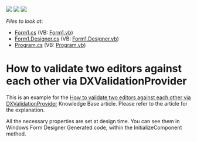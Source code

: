 <!-- default badges list -->
![](https://img.shields.io/endpoint?url=https://codecentral.devexpress.com/api/v1/VersionRange/128623032/13.1.4%2B)
[![](https://img.shields.io/badge/Open_in_DevExpress_Support_Center-FF7200?style=flat-square&logo=DevExpress&logoColor=white)](https://supportcenter.devexpress.com/ticket/details/E1151)
[![](https://img.shields.io/badge/📖_How_to_use_DevExpress_Examples-e9f6fc?style=flat-square)](https://docs.devexpress.com/GeneralInformation/403183)
<!-- default badges end -->
<!-- default file list -->
*Files to look at*:

* [Form1.cs](./CS/Form1.cs) (VB: [Form1.vb](./VB/Form1.vb))
* [Form1.Designer.cs](./CS/Form1.Designer.cs) (VB: [Form1.Designer.vb](./VB/Form1.Designer.vb))
* [Program.cs](./CS/Program.cs) (VB: [Program.vb](./VB/Program.vb))
<!-- default file list end -->
# How to validate two editors against each other via DXValidationProvider


<p>This is an example for the <a href="https://www.devexpress.com/Support/Center/p/K18165">How to validate two editors against each other via DXValidationProvider</a> Knowledge Base article. Please refer to the article for the explanation.</p><p>All the necessary properties are set at design time. You can see them in Windows Form Designer Generated code, within the InitializeComponent method.</p>

<br/>


